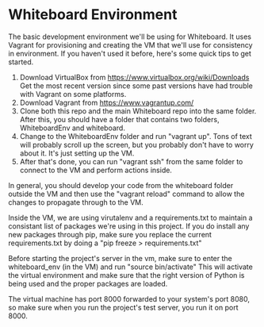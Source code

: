 # Whiteboard Environment
The basic development environment we'll be using for Whiteboard.
It uses Vagrant for provisioning and creating the VM that we'll use for consistency in environment.
If you haven't used it before, here's some quick tips to get started.
1. Download VirtualBox from https://www.virtualbox.org/wiki/Downloads Get the most recent version since some past versions have had trouble with Vagrant on some platforms.
2. Download Vagrant from https://www.vagrantup.com/
3. Clone both this repo and the main Whiteboard repo into the same folder. After this, you should have a folder that contains two folders, WhiteboardEnv and whiteboard.
4. Change to the WhiteboardEnv folder and run "vagrant up". Tons of text will probably scroll up the screen, but you probably don't have to worry about it. It's just setting up the VM.
5. After that's done, you can run "vagrant ssh" from the same folder to connect to the VM and perform actions inside.

In general, you should develop your code from the whiteboard folder outside the VM and then use the "vagrant reload" command to allow the changes to propagate through to the VM.

Inside the VM, we are using virutalenv and a requirements.txt to maintain a consistant list of packages we're using in this project. 
If you do install any new packages through pip, make sure you replace the current requirements.txt by doing a "pip freeze > requirements.txt"

Before starting the project's server in the vm, make sure to enter the whiteboard\_env (in the VM) and run "source bin/activate" This will activate the virtual environment and make sure that the right version of Python is being used and the proper packages are loaded.

The virtual machine has port 8000 forwarded to your system's port 8080, so make sure when you run the project's test server, you run it on port 8000.
